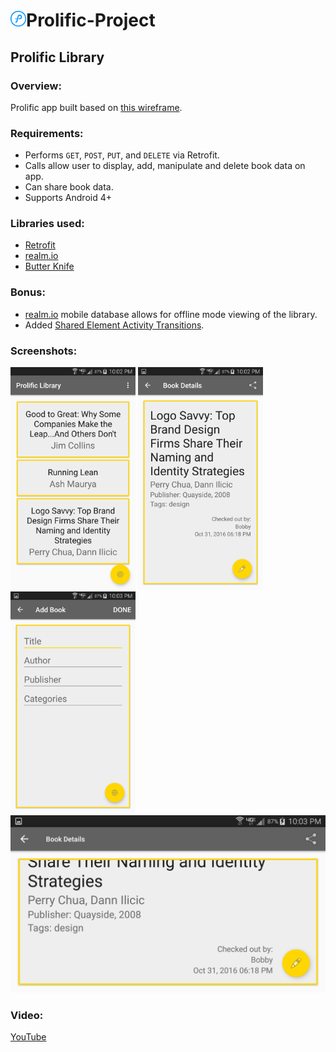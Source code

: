 # <img src="prolific.png" width="25">Prolific-Project
## Prolific Library
### Overview:

Prolific app built based on <a href="http://prolific-interview.herokuapp.com/58124ddb99c50800092e1765/">this wireframe</a>.

### Requirements:
- Performs `GET`, `POST`, `PUT`, and `DELETE` via Retrofit.
- Calls allow user to display, add, manipulate and delete book data on app.
- Can share book data.
- Supports Android 4+

### Libraries used:
- <a href = "https://square.github.io/retrofit/">Retrofit</a>
- <a href = "https://realm.io/">realm.io</a>
- <a href = "http://jakewharton.github.io/butterknife/">Butter Knife</a>

### Bonus:
- <a href = "https://realm.io/">realm.io</a> mobile database allows for offline mode viewing of the library.
- Added <a href = "https://guides.codepath.com/android/Shared-Element-Activity-Transition">Shared Element Activity Transitions</a>.
  
### Screenshots:
 <img src="1.png" width="200">
 <img src="2.png" width="200">
 <img src="3.png" width="200">
 <img src="4.png" width="600">

 
### Video:
<a href = "https://youtu.be/VIsf3mzV81c">YouTube</a>

